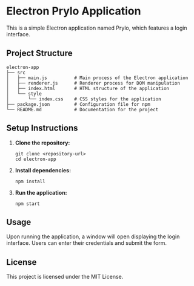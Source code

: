 # Electron Prylo Application

This is a simple Electron application named Prylo, which features a login interface.

## Project Structure

```
electron-app
├── src
│   ├── main.js          # Main process of the Electron application
│   ├── renderer.js      # Renderer process for DOM manipulation
│   ├── index.html       # HTML structure of the application
│   └── style
│       └── index.css    # CSS styles for the application
├── package.json         # Configuration file for npm
└── README.md            # Documentation for the project
```

## Setup Instructions

1. **Clone the repository:**
   ```
   git clone <repository-url>
   cd electron-app
   ```

2. **Install dependencies:**
   ```
   npm install
   ```

3. **Run the application:**
   ```
   npm start
   ```

## Usage

Upon running the application, a window will open displaying the login interface. Users can enter their credentials and submit the form.

## License

This project is licensed under the MIT License.